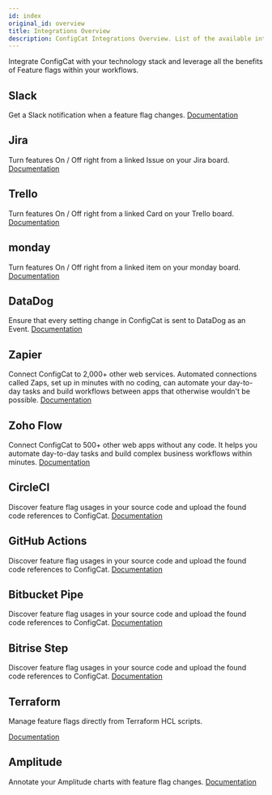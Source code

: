 ```yaml
---
id: index
original_id: overview
title: Integrations Overview
description: ConfigCat Integrations Overview. List of the available integrations like Datadog, GitHub, CircleCI, Bitbucket, Bitrise, Slack, Trello, Zapier, Jira, Terraform, Amplitude
---
```


Integrate ConfigCat with your technology stack and leverage all the benefits of Feature flags within your workflows.

## Slack

Get a Slack notification when a feature flag changes.
[Documentation](integrations/slack.md)

## Jira

Turn features On / Off right from a linked Issue on your Jira board.
[Documentation](integrations/jira.md)

## Trello

Turn features On / Off right from a linked Card on your Trello board.
[Documentation](integrations/trello.md)

## monday

Turn features On / Off right from a linked item on your monday board.
[Documentation](integrations/monday.md)

## DataDog

Ensure that every setting change in ConfigCat is sent to DataDog as an Event.
[Documentation](integrations/datadog.md)

## Zapier

Connect ConfigCat to 2,000+ other web services. Automated connections called Zaps, set up in minutes with no coding, can automate your day-to-day tasks and build workflows between apps that otherwise wouldn't be possible.
[Documentation](integrations/zapier.md)

## Zoho Flow

Connect ConfigCat to 500+ other web apps without any code. It helps you automate day-to-day tasks and build complex business workflows within minutes.
[Documentation](integrations/zoho-flow.md)

## CircleCI

Discover feature flag usages in your source code and upload the found code references to ConfigCat.
[Documentation](integrations/circleci.md)

## GitHub Actions

Discover feature flag usages in your source code and upload the found code references to ConfigCat.
[Documentation](integrations/github.md)

## Bitbucket Pipe

Discover feature flag usages in your source code and upload the found code references to ConfigCat.
[Documentation](integrations/bitbucket.md)

## Bitrise Step

Discover feature flag usages in your source code and upload the found code references to ConfigCat.
[Documentation](integrations/bitrise.md)

## Terraform

Manage feature flags directly from Terraform HCL scripts.

[Documentation](integrations/terraform.md)

## Amplitude

Annotate your Amplitude charts with feature flag changes.
[Documentation](integrations/amplitude.md)
